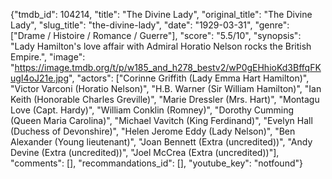 {"tmdb_id": 104214, "title": "The Divine Lady", "original_title": "The Divine Lady", "slug_title": "the-divine-lady", "date": "1929-03-31", "genre": ["Drame / Histoire / Romance / Guerre"], "score": "5.5/10", "synopsis": "Lady Hamilton's love affair with Admiral Horatio Nelson rocks the British Empire.", "image": "https://image.tmdb.org/t/p/w185_and_h278_bestv2/wP0gEHhioKd3BffqFKugI4oJ21e.jpg", "actors": ["Corinne Griffith (Lady Emma Hart Hamilton)", "Victor Varconi (Horatio Nelson)", "H.B. Warner (Sir William Hamilton)", "Ian Keith (Honorable Charles Greville)", "Marie Dressler (Mrs. Hart)", "Montagu Love (Capt. Hardy)", "William Conklin (Romney)", "Dorothy Cumming (Queen Maria Carolina)", "Michael Vavitch (King Ferdinand)", "Evelyn Hall (Duchess of Devonshire)", "Helen Jerome Eddy (Lady Nelson)", "Ben Alexander (Young lieutenant)", "Joan Bennett (Extra (uncredited))", "Andy Devine (Extra (uncredited))", "Joel McCrea (Extra (uncredited))"], "comments": [], "recommandations_id": [], "youtube_key": "notfound"}